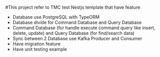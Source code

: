 #This project refer to TMC test
Nestjs template that have feature<br>
<ul>
    <li>Database use PostgreSQL with TypeORM</li>
    <li>Database divide for Command Database and Query Database</li>
    <li>Command Database (for handle execute command query like insert, delete, update) and Query Database (for find/search data)</li>
    <li>Sync between 2 Database use Kafka Producer and Consumer </li>
    <li>Have migration feature</li>
    <li>Have unit testing example</li>
</ul>